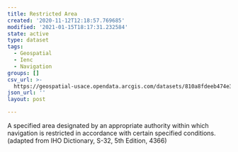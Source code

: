 ```yaml
---
title: Restricted Area
created: '2020-11-12T12:18:57.769685'
modified: '2021-01-15T18:17:31.232584'
state: active
type: dataset
tags:
  - Geospatial
  - Ienc
  - Navigation
groups: []
csv_url: >-
  https://geospatial-usace.opendata.arcgis.com/datasets/810a8fdeeb474e30abbeb58aa1c16d35_0.csv?outSR=%7B%22latestWkid%22%3A4326%2C%22wkid%22%3A4326%7D
json_url: ''
layout: post

---
```

A specified area designated by an appropriate authority within which navigation is restricted in accordance with certain specified conditions. (adapted from IHO Dictionary, S-32, 5th Edition, 4366)
